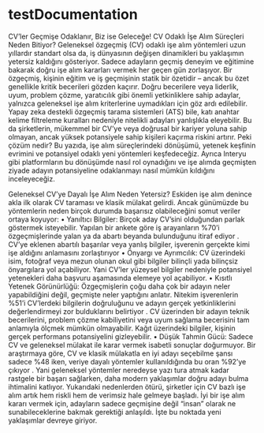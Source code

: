 # testDocumentation

CV’ler Geçmişe Odaklanır, Biz ise Geleceğe!
CV Odaklı İşe Alım Süreçleri Neden Bitiyor?
Geleneksel özgeçmiş (CV) odaklı işe alım yöntemleri uzun yıllardır standart olsa da, iş dünyasının değişen dinamikleri bu yaklaşımın yetersiz kaldığını gösteriyor. Sadece adayların geçmiş deneyim ve eğitimine bakarak doğru işe alım kararları vermek her geçen gün zorlaşıyor. Bir özgeçmiş, kişinin eğitim ve iş geçmişinin statik bir özetidir – ancak bu özet genellikle kritik becerileri gözden kaçırır. Doğru becerilere veya liderlik, uyum, problem çözme, yaratıcılık gibi önemli yetkinliklere sahip adaylar, yalnızca geleneksel işe alım kriterlerine uymadıkları için göz ardı edilebilir.
Yapay zeka destekli özgeçmiş tarama sistemleri (ATS) bile, katı anahtar kelime filtreleme kuralları nedeniyle nitelikli adayları yanlışlıkla eleyebilir. Bu da şirketlerin, mükemmel bir CV’ye veya doğrusal bir kariyer yoluna sahip olmayan, ancak yüksek potansiyele sahip kişileri kaçırma riskini artırır.
Peki çözüm nedir? Bu yazıda, işe alım süreçlerindeki dönüşümü, yetenek keşfinin evrimini ve potansiyel odaklı yeni yöntemleri keşfedeceğiz. Ayrıca Interyu gibi platformların bu dönüşümde nasıl rol oynadığını ve işe alımda geçmişten ziyade adayın potansiyeline odaklanmayı nasıl mümkün kıldığını inceleyeceğiz.

Geleneksel CV’ye Dayalı İşe Alım Neden Yetersiz?
Eskiden işe alım denince akla ilk olarak CV taraması ve klasik mülakat gelirdi. Ancak günümüzde bu yöntemlerin neden birçok durumda başarısız olabileceğini somut veriler ortaya koyuyor:
• Yanıltıcı Bilgiler: Birçok aday CV’sini olduğundan parlak göstermek isteyebilir. Yapılan bir ankete göre iş arayanların %70’i özgeçmişlerinde yalan ya da abartı beyanda bulunduğunu itiraf ediyor . CV’ye eklenen abartılı başarılar veya yanlış bilgiler, işverenin gerçekte kimi işe aldığını anlamasını zorlaştırıyor
• Önyargı ve Ayrımcılık: CV üzerindeki isim, fotoğraf veya mezun olunan okul gibi bilgiler bilinçli yada bilinçsiz önyargılara yol açabiliyor. Yani CV’ler yüzeysel bilgiler nedeniyle potansiyel yetenekleri daha başvuru aşamasında elemeye yol açabiliyor.
• Kısıtlı Yetenek Görünürlüğü: Özgeçmişlerin çoğu daha çok bir adayın neler yapabildiğini değil, geçmişte neler yaptığını anlatır. Nitekim işverenlerin %51’i CV’lerdeki bilgilerin doğruluğunu ve adayın gerçek yetkinliklerini değerlendirmeyi zor bulduklarını belirtiyor . CV üzerinden bir adayın teknik becerilerini, problem çözme kabiliyetini veya uyum sağlama becerisini tam anlamıyla ölçmek mümkün olmayabilir. Kağıt üzerindeki bilgiler, kişinin gerçek performans potansiyelini gizleyebilir.
• Düşük Tahmin Gücü: Sadece CV ve geleneksel mülakat ile karar vermek isabetli sonuçlar doğurmuyor. Bir araştırmaya göre, CV ve klasik mülakatla en iyi adayı seçebilme şansı sadece %48 iken, veriye dayalı yöntemler kullanıldığında bu oran %92’ye çıkıyor . Yani geleneksel yöntemler neredeyse yazı tura atmak kadar rastgele bir başarı sağlarken, daha modern yaklaşımlar doğru adayı bulma ihtimalini katlıyor.
Yukarıdaki nedenlerden ötürü, şirketler için CV bazlı işe alım artık hem riskli hem de verimsiz hale gelmeye başladı. İyi bir işe alım kararı vermek için, adayların sadece geçmişine değil “insan” olarak ne sunabileceklerine bakmak gerektiği anlaşıldı. İşte bu noktada yeni yaklaşımlar devreye giriyor.

